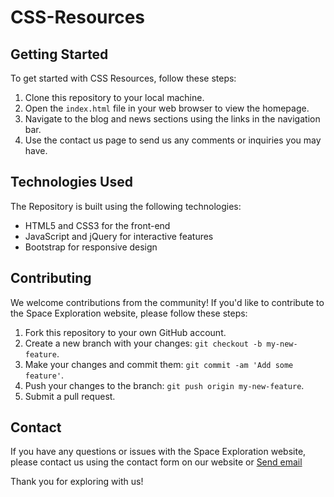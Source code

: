 # CSS-Resources

## Getting Started

To get started with CSS Resources, follow these steps:

1. Clone this repository to your local machine.
2. Open the `index.html` file in your web browser to view the homepage.
3. Navigate to the blog and news sections using the links in the navigation bar.
4. Use the contact us page to send us any comments or inquiries you may have.

## Technologies Used

The Repository is built using the following technologies:

- HTML5 and CSS3 for the front-end
- JavaScript and jQuery for interactive features
- Bootstrap for responsive design

## Contributing

We welcome contributions from the community! If you'd like to contribute to the Space Exploration website, please follow these steps:

1. Fork this repository to your own GitHub account.
2. Create a new branch with your changes: `git checkout -b my-new-feature`.
3. Make your changes and commit them: `git commit -am 'Add some feature'`.
4. Push your changes to the branch: `git push origin my-new-feature`.
5. Submit a pull request.

## Contact

If you have any questions or issues with the Space Exploration website, please contact us using the contact form on our website or <a href="mailto:chetan.raut2009@gmail.com?subject=Feedback for CSS-Resources">Send email</a>

Thank you for exploring with us!
